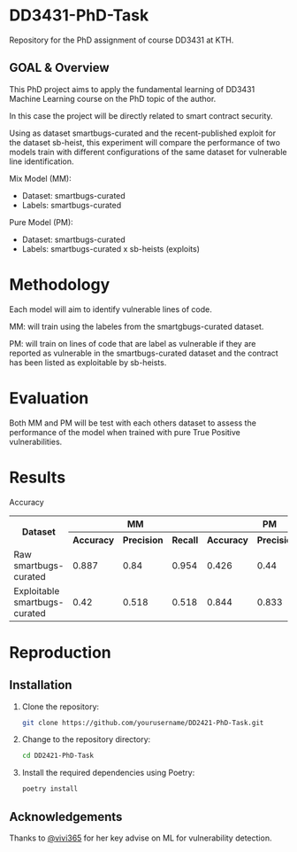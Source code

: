 # DD3431-PhD-Task
Repository for the PhD assignment of course DD3431 at KTH.


## GOAL & Overview

This PhD project aims to apply the fundamental learning of DD3431 Machine Learning course on the PhD topic of the author. 

In this case the project will be directly related to smart contract security.

Using as dataset smartbugs-curated and the recent-published exploit for the dataset sb-heist, this experiment will compare the performance of two models train with different configurations of the same dataset for vulnerable line identification.


Mix Model (MM): 
- Dataset: smartbugs-curated
- Labels: smartbugs-curated

Pure Model (PM):
- Dataset: smartbugs-curated
- Labels:  smartbugs-curated x sb-heists (exploits)

# Methodology

Each model will aim to identify vulnerable lines of code.

MM: will train using the labeles from the smartgbugs-curated dataset.

PM: will train on lines of code that are label as vulnerable if they are reported as vulnerable in the smartbugs-curated dataset and the contract has been listed as exploitable by sb-heists.

# Evaluation

Both MM and PM will be test with each others dataset to assess the performance of the model when trained with pure True Positive vulnerabilities.


# Results

Accuracy



<table>
  <tr>
    <th rowspan="2">Dataset</th>
    <th colspan="3">MM</th>
    <th colspan="3">PM</th>
  </tr>
  <tr>
    <th>Accuracy</th>
    <th>Precision</th>
    <th>Recall</th>
    <th>Accuracy</th>
    <th>Precision</th>
    <th>Recall</th>
  </tr>
  <tr>
    <td>Raw smartbugs-curated</td>
    <td>0.887</td>
    <td>0.84</td>
    <td>0.954</td>
    <td>0.426</td>
    <td>0.44</td>
    <td>0.659</td>
  </tr>
  <tr>
    <td>Exploitable smartbugs-curated</td>
    <td>0.42</td>
    <td>0.518</td>
    <td>0.518</td>
    <td>0.844</td>
    <td>0.833</td>
    <td>0.925</td>
  </tr>
</table>



# Reproduction
## Installation

1. Clone the repository:
    ```sh
    git clone https://github.com/yourusername/DD2421-PhD-Task.git
    ```
2. Change to the repository directory:
    ```sh
    cd DD2421-PhD-Task
    ```
3. Install the required dependencies using Poetry:
    ```sh
    poetry install
    ```



## Acknowledgements
Thanks to [@vivi365](https://github.com/vivi365) for her key advise on ML for vulnerability detection.
